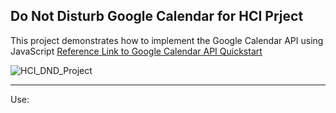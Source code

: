 Do Not Disturb Google Calendar for HCI Prject
-

This project demonstrates how to implement the Google Calendar API using JavaScript [Reference Link to Google Calendar API Quickstart](https://developers.google.com/calendar/quickstart/js)

![HCI_DND_Project](https://github.com/user-attachments/assets/b097adf9-4581-4e2c-b086-e39468599f85)

---

Use:

